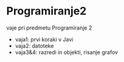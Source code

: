 # Programiranje2
vaje pri predmetu Programiranje 2

* vaja1: prvi koraki v Javi
* vaja2: datoteke
* vaja3&4: razredi in objekti, risanje grafov
